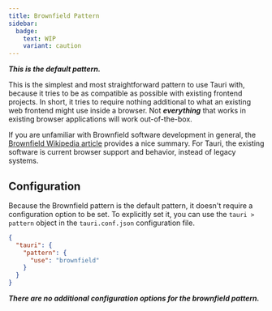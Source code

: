 ```yaml
---
title: Brownfield Pattern
sidebar:
  badge:
    text: WIP
    variant: caution
---
```


_**This is the default pattern.**_

This is the simplest and most straightforward pattern to use Tauri with, because it tries to be as compatible as possible with existing frontend projects. In short, it tries to require nothing
additional to what an existing web frontend might use inside a browser.
Not _**everything**_ that works in existing browser applications will work out-of-the-box.

If you are unfamiliar with Brownfield software development in general, the [Brownfield Wikipedia article]
provides a nice summary. For Tauri, the existing software is current browser support and behavior, instead of
legacy systems.

## Configuration

Because the Brownfield pattern is the default pattern, it doesn't require a configuration option to be set. To explicitly set
it, you can use the `tauri > pattern` object in the `tauri.conf.json` configuration file.

```json
{
  "tauri": {
    "pattern": {
      "use": "brownfield"
    }
  }
}
```

_**There are no additional configuration options for the brownfield pattern.**_

[brownfield wikipedia article]: https://en.wikipedia.org/wiki/Brownfield_(software_development)
